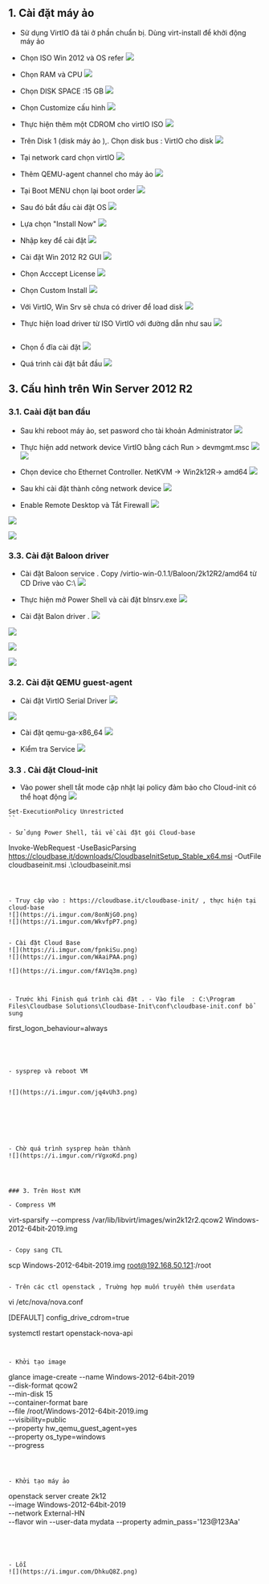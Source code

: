 

## 1. Cài đặt máy ảo 

- Sử dụng VirtIO đã tải ở phần chuẩn bị. Dùng virt-install để khởi động máy ảo 

- Chọn ISO Win 2012 và OS refer
![](https://i.imgur.com/CJ8bUcE.png)

- Chọn RAM và CPU
![](https://i.imgur.com/sdMPCjQ.png)

- Chọn DISK SPACE :15 GB
![](https://i.imgur.com/o9TyDUZ.png)

- Chọn Customize cấu hình
![](https://i.imgur.com/mELQizN.png)

- Thực hiện thêm một CDROM cho virtIO ISO
![](https://i.imgur.com/9MTV5Ju.png)

- Trên Disk 1 (disk máy ảo ),. Chọn disk bus : VirtIO cho disk 
![](https://i.imgur.com/zdEihIZ.png)


- Tại network card chọn virtIO
![](https://i.imgur.com/Y1HQRRC.png)


- Thêm QEMU-agent channel cho máy ảo
![](https://i.imgur.com/8ti1nx5.png)

- Tại Boot MENU chọn lại boot order
![](https://i.imgur.com/g6FWJdn.png)

- Sau đó bắt đầu cài đặt OS
![](https://i.imgur.com/HibESaO.png)

- Lựa chọn "Install Now"
![](https://i.imgur.com/UOMhJZt.png)


- Nhập key để cài đặt 
![](https://i.imgur.com/WgIpz8l.png)


- Cài đặt Win 2012 R2 GUI
![](https://i.imgur.com/SE0p6Sn.png)

- Chọn Acccept License
![](https://i.imgur.com/kDkkEmw.png)


- Chọn Custom Install
![](https://i.imgur.com/PYB4g6k.png)


- Với VirtIO, Win Srv sẽ chưa có driver để load disk 
![](https://i.imgur.com/X9HIWxj.png)

- Thực hiện load driver từ ISO VirtIO với đường dẫn như sau
![](https://i.imgur.com/VLGHkHP.png)

![]()

- Chọn ổ đĩa cài đặt 
![](https://i.imgur.com/8J8l7Rl.png)

- Quá trình cài đặt bắt đầu
![](https://i.imgur.com/OYx23jz.png)



## 3. Cấu hình trên Win Server 2012 R2


### 3.1. Caài đặt ban đầu

- Sau khi reboot máy ảo, set pasword cho tài khoản Administrator
![](https://i.imgur.com/Ai5SYYV.png)


- Thực hiện add network device VirtIO bằng cách Run >  devmgmt.msc
![](https://i.imgur.com/7q9Ek1N.png)
![](https://i.imgur.com/h5JE9Hs.png)


- Chọn device cho Ethernet Controller. NetKVM -> Win2k12R-> amd64
![](https://i.imgur.com/7q9Ek1N.png)


- Sau khi cài đặt thành công network device
![](https://i.imgur.com/Mz2QUTD.png)


- Enable Remote Desktop và Tắt Firewall
![](https://i.imgur.com/62fnQ05.png)

![](https://i.imgur.com/mvxnTa7.png)

![](https://i.imgur.com/eeSdsQr.png)


### 3.3. Cài đặt Baloon driver 

- Cài đặt Baloon service . Copy /virtio-win-0.1.1/Baloon/2k12R2/amd64 từ CD Drive vào C:\ 
![](https://i.imgur.com/iK4GW6h.png)


- Thực hiện mở Power Shell và cài đặt blnsrv.exe
![](https://i.imgur.com/bkQzyRh.png)

- Cài đặt Balon driver   .
![](https://i.imgur.com/nsk96pF.png)

![](https://i.imgur.com/UV6id1g.png)

![](https://i.imgur.com/lsZ5tME.png)

![](https://i.imgur.com/jL6Xt0I.png)



### 3.2. Cài đặt QEMU guest-agent 

- Cài đặt VirtIO Serial Driver
![](https://i.imgur.com/UX8R9TF.png)

![](https://i.imgur.com/eKcRE8Y.png)

- Cài đặt qemu-ga-x86_64
![](https://i.imgur.com/778cgdF.png)


- Kiểm tra Service
![](https://i.imgur.com/CqKsSrh.png)


### 3.3 . Cài đặt Cloud-init 


- Vào power shell tắt mode cập nhật lại policy đảm bảo cho Cloud-init có thể hoạt động
![](https://i.imgur.com/EVPSnmk.png)

```
Set-ExecutionPolicy Unrestricted
``

- Sử dụng Power Shell, tải về cài đặt gói Cloud-base
```
Invoke-WebRequest -UseBasicParsing https://cloudbase.it/downloads/CloudbaseInitSetup_Stable_x64.msi -OutFile cloudbaseinit.msi
.\cloudbaseinit.msi
```



- Truy cập vào : https://cloudbase.it/cloudbase-init/ , thực hiện tại cloud-base
![](https://i.imgur.com/8onNjG0.png)
![](https://i.imgur.com/WkvfpP7.png)


- Cài đặt Cloud Base
![](https://i.imgur.com/fpnkiSu.png)
![](https://i.imgur.com/WAaiPAA.png)

![](https://i.imgur.com/fAV1q3m.png)



- Trước khi Finish quá trình cài đặt . - Vào file  : C:\Program Files\Cloudbase Solutions\Cloudbase-Init\conf\cloudbase-init.conf bổ sung

```
first_logon_behaviour=always
```




- sysprep và reboot VM


![](https://i.imgur.com/jq4vUh3.png)







- Chờ quá trình sysprep hoàn thành
![](https://i.imgur.com/rVgxoKd.png)




### 3. Trên Host KVM

- Compress VM
```
virt-sparsify --compress /var/lib/libvirt/images/win2k12r2.qcow2 Windows-2012-64bit-2019.img
```

- Copy sang CTL
```
scp Windows-2012-64bit-2019.img root@192.168.50.121:/root
```

- Trên các ctl openstack , Truờng hợp muốn truyền thêm userdata
```
vi /etc/nova/nova.conf

[DEFAULT]
config_drive_cdrom=true


systemctl restart openstack-nova-api

```


- Khởi tạo image
```
glance image-create --name Windows-2012-64bit-2019 \
--disk-format qcow2 \
--min-disk 15 \
--container-format bare \
--file  /root/Windows-2012-64bit-2019.img \
--visibility=public \
--property hw_qemu_guest_agent=yes \
--property os_type=windows \
--progress
```



- Khởi tạo máy ảo
```
openstack server create 2k12\
  --image Windows-2012-64bit-2019 \
  --network  External-HN \
  --flavor win --user-data mydata   --property admin_pass='123@123Aa' 
```




- Lỗi
![](https://i.imgur.com/DhkuQ8Z.png)